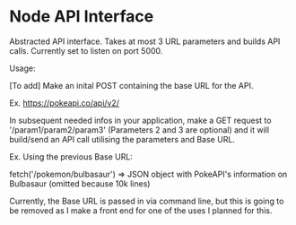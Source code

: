 # Node API Interface

Abstracted API interface. Takes at most 3 URL parameters and builds API calls. Currently set to listen on port 5000.

Usage: 

[To add] Make an inital POST containing the base URL for the API. 

Ex. https://pokeapi.co/api/v2/

In subsequent needed infos in your application, make a GET request to '/param1/param2/param3' (Parameters 2 and 3 are optional) and it will build/send an API call utilising the parameters and Base URL.

Ex. Using the previous Base URL:

  fetch('/pokemon/bulbasaur') => JSON object with PokeAPI's information on Bulbasaur (omitted because 10k lines)
  
Currently, the Base URL is passed in via command line, but this is going to be removed as I make a front end for one of the uses I planned for this.

